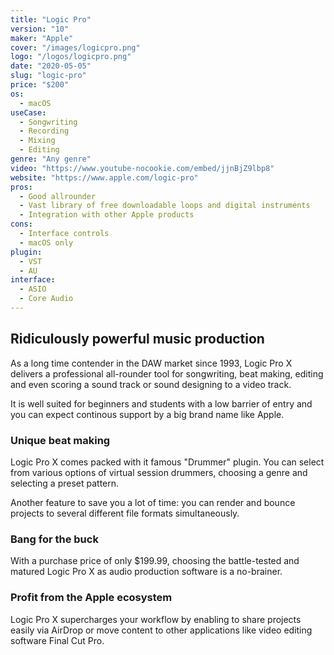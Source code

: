 ```yaml
---
title: "Logic Pro"
version: "10"
maker: "Apple"
cover: "/images/logicpro.png"
logo: "/logos/logicpro.png"
date: "2020-05-05"
slug: "logic-pro"
price: "$200"
os:
  - macOS
useCase:
  - Songwriting
  - Recording
  - Mixing
  - Editing
genre: "Any genre"
video: "https://www.youtube-nocookie.com/embed/jjnBjZ9lbp8"
website: "https://www.apple.com/logic-pro"
pros:
  - Good allrounder
  - Vast library of free downloadable loops and digital instruments
  - Integration with other Apple products
cons:
  - Interface controls
  - macOS only
plugin:
  - VST
  - AU
interface:
  - ASIO
  - Core Audio
---
```


## Ridiculously powerful music production

As a long time contender in the DAW market since 1993, Logic Pro X delivers a professional all-rounder tool for songwriting, beat making, editing and even scoring a sound track or sound designing to a video track.

It is well suited for beginners and students with a low barrier of entry and you can expect continous support by a big brand name like Apple.

### Unique beat making

Logic Pro X comes packed with it famous "Drummer" plugin. You can select from various options of virtual session drummers, choosing a genre and selecting a preset pattern.

Another feature to save you a lot of time: you can render and bounce projects to several different file formats simultaneously.

### Bang for the buck

With a purchase price of only \$199.99, choosing the battle-tested and matured Logic Pro X as audio production software is a no-brainer.

### Profit from the Apple ecosystem

Logic Pro X supercharges your workflow by enabling to share projects easily via AirDrop or move content to other applications like video editing software Final Cut Pro.
